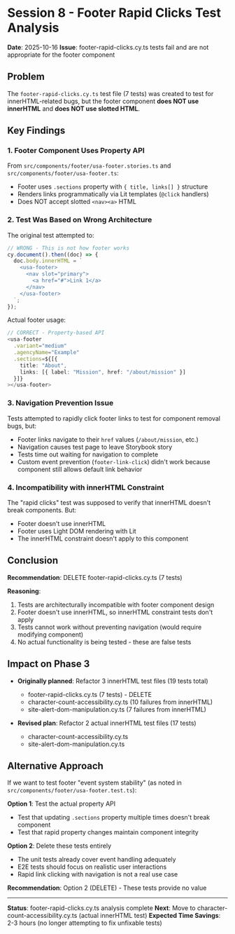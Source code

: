 # Session 8 - Footer Rapid Clicks Test Analysis

**Date**: 2025-10-16
**Issue**: footer-rapid-clicks.cy.ts tests fail and are not appropriate for the footer component

## Problem

The `footer-rapid-clicks.cy.ts` test file (7 tests) was created to test for innerHTML-related bugs, but the footer component **does NOT use innerHTML** and **does NOT use slotted HTML**.

## Key Findings

### 1. Footer Component Uses Property API
From `src/components/footer/usa-footer.stories.ts` and `src/components/footer/usa-footer.ts`:
- Footer uses `.sections` property with `{ title, links[] }` structure
- Renders links programmatically via Lit templates (`@click` handlers)
- Does NOT accept slotted `<nav><a>` HTML

### 2. Test Was Based on Wrong Architecture
The original test attempted to:
```typescript
// WRONG - This is not how footer works
cy.document().then((doc) => {
  doc.body.innerHTML = `
    <usa-footer>
      <nav slot="primary">
        <a href="#">Link 1</a>
      </nav>
    </usa-footer>
  `;
});
```

Actual footer usage:
```typescript
// CORRECT - Property-based API
<usa-footer
  .variant="medium"
  .agencyName="Example"
  .sections=${[{
    title: "About",
    links: [{ label: "Mission", href: "/about/mission" }]
  }]}
></usa-footer>
```

### 3. Navigation Prevention Issue
Tests attempted to rapidly click footer links to test for component removal bugs, but:
- Footer links navigate to their `href` values (`/about/mission`, etc.)
- Navigation causes test page to leave Storybook story
- Tests time out waiting for navigation to complete
- Custom event prevention (`footer-link-click`) didn't work because component still allows default link behavior

### 4. Incompatibility with innerHTML Constraint
The "rapid clicks" test was supposed to verify that innerHTML doesn't break components. But:
- Footer doesn't use innerHTML
- Footer uses Light DOM rendering with Lit
- The innerHTML constraint doesn't apply to this component

## Conclusion

**Recommendation**: DELETE footer-rapid-clicks.cy.ts (7 tests)

**Reasoning**:
1. Tests are architecturally incompatible with footer component design
2. Footer doesn't use innerHTML, so innerHTML constraint tests don't apply
3. Tests cannot work without preventing navigation (would require modifying component)
4. No actual functionality is being tested - these are false tests

## Impact on Phase 3

- **Originally planned**: Refactor 3 innerHTML test files (19 tests total)
  - footer-rapid-clicks.cy.ts (7 tests) - DELETE
  - character-count-accessibility.cy.ts (10 failures from innerHTML)
  - site-alert-dom-manipulation.cy.ts (7 failures from innerHTML)

- **Revised plan**: Refactor 2 actual innerHTML test files (17 tests)
  - character-count-accessibility.cy.ts
  - site-alert-dom-manipulation.cy.ts

## Alternative Approach

If we want to test footer "event system stability" (as noted in `src/components/footer/usa-footer.test.ts`):

**Option 1**: Test the actual property API
- Test that updating `.sections` property multiple times doesn't break component
- Test that rapid property changes maintain component integrity

**Option 2**: Delete these tests entirely
- The unit tests already cover event handling adequately
- E2E tests should focus on realistic user interactions
- Rapid link clicking with navigation is not a real use case

**Recommendation**: Option 2 (DELETE) - These tests provide no value

---

**Status**: footer-rapid-clicks.cy.ts analysis complete
**Next**: Move to character-count-accessibility.cy.ts (actual innerHTML test)
**Expected Time Savings**: 2-3 hours (no longer attempting to fix unfixable tests)
